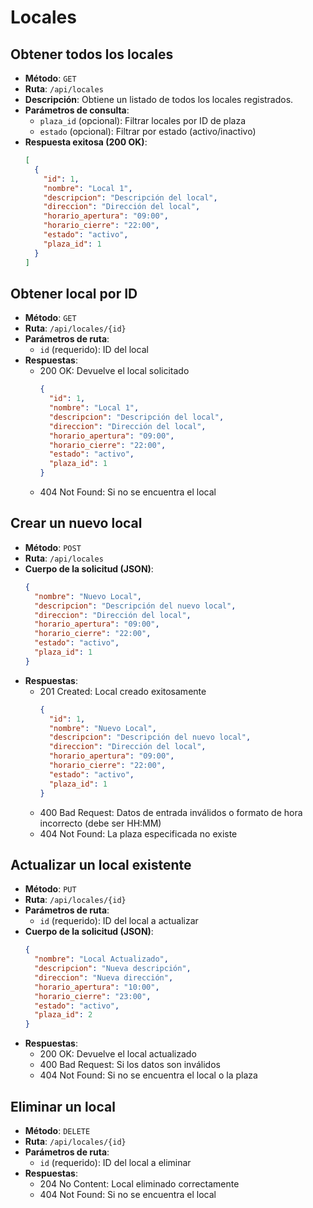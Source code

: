 # Locales

## Obtener todos los locales
- **Método**: `GET`
- **Ruta**: `/api/locales`
- **Descripción**: Obtiene un listado de todos los locales registrados.
- **Parámetros de consulta**:
  - `plaza_id` (opcional): Filtrar locales por ID de plaza
  - `estado` (opcional): Filtrar por estado (activo/inactivo)
- **Respuesta exitosa (200 OK)**:
  ```json
  [
    {
      "id": 1,
      "nombre": "Local 1",
      "descripcion": "Descripción del local",
      "direccion": "Dirección del local",
      "horario_apertura": "09:00",
      "horario_cierre": "22:00",
      "estado": "activo",
      "plaza_id": 1
    }
  ]
  ```

## Obtener local por ID
- **Método**: `GET`
- **Ruta**: `/api/locales/{id}`
- **Parámetros de ruta**:
  - `id` (requerido): ID del local
- **Respuestas**:
  - 200 OK: Devuelve el local solicitado
    ```json
    {
      "id": 1,
      "nombre": "Local 1",
      "descripcion": "Descripción del local",
      "direccion": "Dirección del local",
      "horario_apertura": "09:00",
      "horario_cierre": "22:00",
      "estado": "activo",
      "plaza_id": 1
    }
    ```
  - 404 Not Found: Si no se encuentra el local

## Crear un nuevo local
- **Método**: `POST`
- **Ruta**: `/api/locales`
- **Cuerpo de la solicitud (JSON)**:
  ```json
  {
    "nombre": "Nuevo Local",
    "descripcion": "Descripción del nuevo local",
    "direccion": "Dirección del local",
    "horario_apertura": "09:00",
    "horario_cierre": "22:00",
    "estado": "activo",
    "plaza_id": 1
  }
  ```
- **Respuestas**:
  - 201 Created: Local creado exitosamente
    ```json
    {
      "id": 1,
      "nombre": "Nuevo Local",
      "descripcion": "Descripción del nuevo local",
      "direccion": "Dirección del local",
      "horario_apertura": "09:00",
      "horario_cierre": "22:00",
      "estado": "activo",
      "plaza_id": 1
    }
    ```
  - 400 Bad Request: Datos de entrada inválidos o formato de hora incorrecto (debe ser HH:MM)
  - 404 Not Found: La plaza especificada no existe

## Actualizar un local existente
- **Método**: `PUT`
- **Ruta**: `/api/locales/{id}`
- **Parámetros de ruta**:
  - `id` (requerido): ID del local a actualizar
- **Cuerpo de la solicitud (JSON)**:
  ```json
  {
    "nombre": "Local Actualizado",
    "descripcion": "Nueva descripción",
    "direccion": "Nueva dirección",
    "horario_apertura": "10:00",
    "horario_cierre": "23:00",
    "estado": "activo",
    "plaza_id": 2
  }
  ```
- **Respuestas**:
  - 200 OK: Devuelve el local actualizado
  - 400 Bad Request: Si los datos son inválidos
  - 404 Not Found: Si no se encuentra el local o la plaza

## Eliminar un local
- **Método**: `DELETE`
- **Ruta**: `/api/locales/{id}`
- **Parámetros de ruta**:
  - `id` (requerido): ID del local a eliminar
- **Respuestas**:
  - 204 No Content: Local eliminado correctamente
  - 404 Not Found: Si no se encuentra el local
